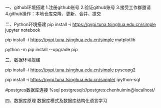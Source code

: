 一、github环境搭建
1.注册github账号
2.验证github账号
3.接受工作群邀请
4.github操作：本地仓库克隆、更新、合并、提交

二、Python环境搭建
  pip install -i https://pypi.tuna.tsinghua.edu.cn/simple  jupyter notebook

  pip install -i https://pypi.tuna.tsinghua.edu.cn/simple matplotlib

  python -m pip install --upgrade pip


三、数据环境搭建

  pip install -i https://pypi.tuna.tsinghua.edu.cn/simple pyscopg2

  pip install -i https://pypi.tuna.tsinghua.edu.cn/simple/ ipython-sql

  #postgres数据库连接
  %sql postgresql://postgres:chenhuimin@localhost/  

四、数据库原理
  数据库模式及数据库结构化语言学习